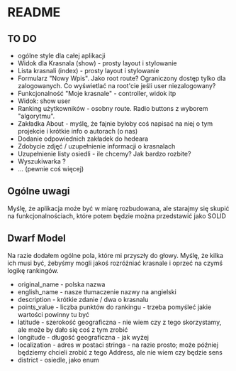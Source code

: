 # README

## TO DO

* ogólne style dla całej aplikacji
* Widok dla Krasnala (show) - prosty layout i stylowanie
* Lista krasnali (index) - prosty layout i stylowanie
* Formularz "Nowy Wpis". Jako root route? Ograniczony dostęp tylko dla zalogowanych. Co wyświetlać na root'cie jeśli user niezalogowany?
* Funkcjonalność "Moje krasnale" - controller, widok itp
* Widok: show user
* Ranking użytkowników - osobny route. Radio buttons z wyborem "algorytmu".
* Zakładka About - myślę, że fajnie byłoby coś napisać na niej o tym projekcie i krótkie info o autorach (o nas)
* Dodanie odpowiednich zakładek do hedeara
* Zdobycie zdjęć / uzupełnienie informacji o krasnalach
* Uzupełnienie listy osiedli - ile chcemy? Jak bardzo rozbite?
* Wyszukiwarka ?
* ... (pewnie coś więcej)

## Ogólne uwagi

Myślę, że aplikacja może być w miarę rozbudowana, ale starajmy się skupić na funkcjonalnościach, które potem będzie można przedstawić jako SOLID

## Dwarf Model

Na razie dodałem ogólne pola, które mi przyszły do głowy. Myślę, że kilka ich musi być, żebyśmy mogli jakoś rozróżniać krasnale i oprzeć na czymś logikę rankingów.

* original_name - polska nazwa
* english_name - nasze tłumaczenie nazwy na angielski
* description - krótkie zdanie / dwa o krasnalu
* points_value - liczba punktów do rankingu - trzeba pomyśleć jakie wartości powinny tu być
* latitude - szerokość geograficzna - nie wiem czy z tego skorzystamy, ale może by dało się coś z tym zrobić
* longitude - długość geograficzna - jak wyżej
* localization - adres w postaci stringa - na razie prosto; może później będziemy chcieli zrobić z tego Address, ale nie wiem czy będzie sens
* district - osiedle, jako enum
